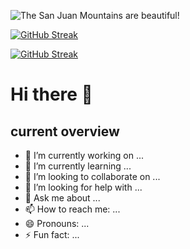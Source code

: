 ![The San Juan Mountains are beautiful!](/images/rimon.gif "San Juan Mountains")

[![GitHub Streak](https://github-readme-streak-stats.herokuapp.com?user=Mezbah-u-Rimon&theme=algolia)](https://git.io/streak-stats)

<div class='center'>
<a href="https://git.io/streak-stats"><img src="https://github-readme-streak-stats.herokuapp.com?user=Mezbah-u-Rimon&theme=algolia" alt="GitHub Streak" /></a>
</div>

# Hi there 👋
## current overview
- 🔭 I’m currently working on ...
- 🌱 I’m currently learning ...
- 👯 I’m looking to collaborate on ...
- 🤔 I’m looking for help with ...
- 💬 Ask me about ...
- 📫 How to reach me: ...
- 😄 Pronouns: ...
- ⚡ Fun fact: ...
